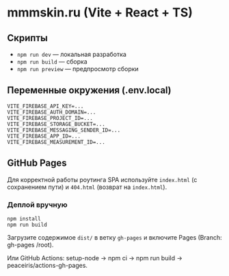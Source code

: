 # mmmskin.ru (Vite + React + TS)

## Скрипты
- `npm run dev` — локальная разработка
- `npm run build` — сборка
- `npm run preview` — предпросмотр сборки

## Переменные окружения (.env.local)
```
VITE_FIREBASE_API_KEY=...
VITE_FIREBASE_AUTH_DOMAIN=...
VITE_FIREBASE_PROJECT_ID=...
VITE_FIREBASE_STORAGE_BUCKET=...
VITE_FIREBASE_MESSAGING_SENDER_ID=...
VITE_FIREBASE_APP_ID=...
VITE_FIREBASE_MEASUREMENT_ID=...
```

## GitHub Pages
Для корректной работы роутинга SPA используйте `index.html` (c сохранением пути) и `404.html` (возврат на `index.html`).

### Деплой вручную
```
npm install
npm run build
```
Загрузите содержимое `dist/` в ветку `gh-pages` и включите Pages (Branch: gh-pages /root).

Или GitHub Actions: setup-node → npm ci → npm run build → peaceiris/actions-gh-pages.
